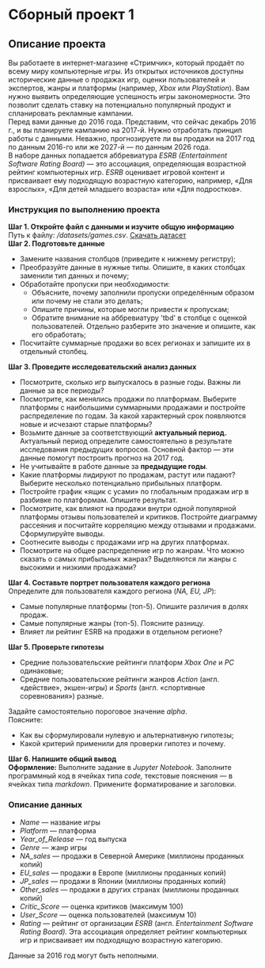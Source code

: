 # Сборный проект 1

<div class="Markdown base-markdown base-markdown_with-gallery markdown markdown_size_normal markdown_type_theory full-markdown"><h2>Описание проекта</h2><div class="paragraph">Вы работаете в интернет-магазине «Стримчик», который продаёт по всему миру компьютерные игры. Из открытых источников доступны исторические данные о продажах игр, оценки пользователей и экспертов, жанры и платформы (например, <em>Xbox</em> или <em>PlayStation</em>). Вам нужно выявить определяющие успешность игры закономерности. Это позволит сделать ставку на потенциально популярный продукт и спланировать рекламные кампании.</div><div class="paragraph">Перед вами данные до 2016 года. Представим, что сейчас декабрь 2016 г., и вы планируете кампанию на 2017-й. Нужно отработать принцип работы с данными. Неважно, прогнозируете ли вы продажи на 2017 год по данным 2016-го или же 2027-й — по данным 2026 года.</div><div class="paragraph">В наборе данных попадается аббревиатура <em>ESRB (Entertainment Software Rating Board)</em> — это ассоциация, определяющая возрастной рейтинг компьютерных игр. <em>ESRB</em> оценивает игровой контент и присваивает ему подходящую возрастную категорию, например, «Для взрослых», «Для детей младшего возраста» или «Для подростков».</div><h3>Инструкция по выполнению проекта</h3><div class="paragraph"><strong>Шаг 1. Откройте файл с данными и изучите общую информацию</strong></div><div class="paragraph">Путь к файлу: <em>/datasets/games.csv</em>. <a href="https://code.s3.yandex.net/datasets/games.csv">Скачать датасет</a>  </div><div class="paragraph"><strong>Шаг 2. Подготовьте данные</strong></div><ul><li>Замените названия столбцов (приведите к нижнему регистру);</li><li>Преобразуйте данные в нужные типы. Опишите, в каких столбцах заменили тип данных и почему;</li><li>Обработайте пропуски при необходимости:
  <ul><li>Объясните, почему заполнили пропуски определённым образом или почему не стали это делать;</li><li>Опишите причины, которые могли привести к пропускам;</li><li>Обратите внимание на аббревиатуру 'tbd' в столбце с оценкой пользователей. Отдельно разберите это значение и опишите, как его обработать;</li></ul></li><li>Посчитайте суммарные продажи во всех регионах и запишите их в отдельный столбец.</li></ul><div class="paragraph"><strong>Шаг 3. Проведите исследовательский анализ данных</strong></div><ul><li>Посмотрите, сколько игр выпускалось в разные годы. Важны ли данные за все периоды?</li><li>Посмотрите, как менялись продажи по платформам. Выберите платформы с наибольшими суммарными продажами и постройте распределение по годам. За какой характерный срок появляются новые и исчезают старые платформы?</li><li>Возьмите данные за соответствующий <strong>актуальный период.</strong> Актуальный период определите самостоятельно в результате исследования предыдущих вопросов. Основной фактор — эти данные помогут построить прогноз на 2017 год.</li><li>Не учитывайте в работе данные за <strong>предыдущие годы</strong>.</li><li>Какие платформы лидируют по продажам, растут или падают? Выберите несколько потенциально прибыльных платформ.</li><li>Постройте график «ящик с усами» по глобальным продажам игр в разбивке по платформам. Опишите результат.</li><li>Посмотрите, как влияют на продажи внутри одной популярной платформы отзывы пользователей и критиков. Постройте диаграмму рассеяния и посчитайте корреляцию между отзывами и продажами. Сформулируйте выводы.</li><li>Соотнесите выводы с продажами игр на других платформах.</li><li>Посмотрите на общее распределение игр по жанрам. Что можно сказать о самых прибыльных жанрах? Выделяются ли жанры с высокими и низкими продажами?</li></ul><div class="paragraph"><strong>Шаг 4. Составьте портрет пользователя каждого региона</strong></div><div class="paragraph">Определите для пользователя каждого региона (<em>NA, EU, JP</em>):</div><ul><li>Самые популярные платформы (топ-5). Опишите различия в долях продаж.</li><li>Самые популярные жанры (топ-5). Поясните разницу.</li><li>Влияет ли рейтинг ESRB на продажи в отдельном регионе?</li></ul><div class="paragraph"><strong>Шаг 5. Проверьте гипотезы</strong></div><ul><li>Средние пользовательские рейтинги платформ <em>Xbox One</em> и <em>PC</em> одинаковые;</li><li>Средние пользовательские рейтинги жанров <em>Action</em> (англ. «действие», экшен-игры) и <em>Sports</em> (англ. «спортивные соревнования») разные.</li></ul><div class="paragraph">Задайте самостоятельно пороговое значение <em>alpha</em>.</div><div class="paragraph">Поясните:</div><ul><li>Как вы сформулировали нулевую и альтернативную гипотезы;</li><li>Какой критерий применили для проверки гипотез и почему.</li></ul><div class="paragraph"><strong>Шаг 6. Напишите общий вывод</strong></div><div class="paragraph"><strong>Оформление:</strong> Выполните задание в <em>Jupyter Notebook</em>. Заполните программный код в ячейках типа <em>code,</em> текстовые пояснения — в ячейках типа <em>markdown</em>. Примените форматирование и заголовки.</div><h3>Описание данных</h3><ul><li><em>Name</em> — название игры</li><li><em>Platform</em> — платформа</li><li><em>Year_of_Release</em> — год выпуска</li><li><em>Genre</em> — жанр игры</li><li><em>NA_sales —</em> продажи в Северной Америке (миллионы проданных копий)</li><li><em>EU_sales</em> — продажи в Европе (миллионы проданных копий)</li><li><em>JP_sales</em> — продажи в Японии (миллионы проданных копий)</li><li><em>Other_sales —</em> продажи в других странах (миллионы проданных копий)</li><li><em>Critic_Score</em> — оценка критиков (максимум 100)</li><li><em>User_Score</em> — оценка пользователей (максимум 10)</li><li><em>Rating</em> — рейтинг от организации <em>ESRB</em> (англ. <em>Entertainment Software Rating Board).</em> Эта ассоциация определяет рейтинг компьютерных игр и присваивает им подходящую возрастную категорию.</li></ul><div class="paragraph">Данные за 2016 год могут быть неполными.</div>
